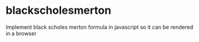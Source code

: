 # blackscholesmerton
Implement black scholes merton formula in javascript so it can be rendered in a browser

